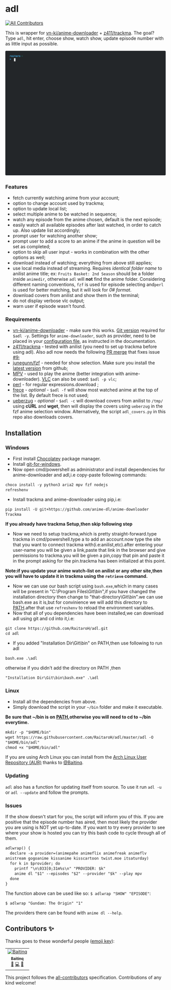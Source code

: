 # adl
[![All Contributors](https://img.shields.io/badge/all_contributors-1-orange.svg?style=flat-square)](#contributors-)

This is wrapper for [vn-ki/anime-downloader](https://github.com/vn-ki/anime-downloader) + [z411/trackma](https://github.com/z411/trackma). The goal? Type `adl`, hit enter, choose show, watch show, update episode number with as little input as possible.

![](./images/terminal.svg)

### Features

+ fetch currently watching anime from your account;
+ option to change account used by trackma;
+ option to update local list;
+ select multiple anime to be watched in sequence;
+ watch any episode from the anime chosen, default is the next episode;
+ easily watch all available episodes after last watched, in order to catch up. Also update list accordingly;
+ prompt user for watching another show;
+ prompt user to add a score to an anime if the anime in question will be set as completed;
+ option to skip all user input - works in combination with the other options as well;
+ download instead of watching; everything from above still applies;
+ use local media instead of streaming. Requires *identical folder name* to anilist anime title; ex: `Fruits Basket: 2nd Season` should be a folder inside `animedir`, otherwise `adl` will **not** find the anime folder. Considering different naming conventions, `fzf` is used for episode selecting and`perl` is used for better matching, but it will look for *0# format*.
+ download covers from anilist and show them in the terminal;
+ do not display verbose vlc output;
+ warn user if episode wasn't found.

### Requirements

+ [vn-ki/anime-downloader](https://github.com/vn-ki/anime-downloader/wiki/Installation) - make sure this works. [Git version](https://github.com/vn-ki/anime-downloader/issues/226) required for `$adl -y`. Settings for `anime-downloader`, such as provider, need to be placed in your [configuration file](https://github.com/vn-ki/anime-downloader/wiki/Config), as instructed in the documentation.
+ [z411/trackma](https://github.com/z411/trackma) - tested with anilist (you need to set up trackma before using adl). Also adl now needs the following [PR merge](https://github.com/z411/trackma/commit/020c0a25637f7368e6c075bcbe67cd938a51b818) that fixes issue [#9](https://github.com/RaitaroH/adl/issues/9);
+ [junegunn/fzf](https://github.com/junegunn/fzf) - needed for show selection.
  Make sure you install the [latest version](https://github.com/RaitaroH/adl/issues/35) from github;
+ [MPV](https://mpv.io/) - used to play the anime (better integration with anime-downloader). [VLC](https://www.videolan.org/vlc/) can also be used: `$adl -p vlc`;
+ [perl](https://strawberryperl.com/) - for regular expressions.download ;
+ [frece](https://github.com/SicariusNoctis/frece) - *optional* - `$adl -f` will show most watched anime at the top of the list. By default frece is not used;
+ [ueberzug](https://github.com/seebye/ueberzug) - *optional* - `$adl -c` will download covers from anilist to `/tmp/` using **cURL** and **wget**, then will display the covers using `ueberzug` in the fzf anime selection window. Alternatively, the script `adl_covers.py` in this repo also downloads covers.

## Installation
### Windows
+ First install [Chocolatey](https://chocolatey.org/install) package manager.
+ Install [git-for-windows](https://gitforwindows.org/).
+ Now open cmd/powershell as administrator and install dependencies for anime-downloader and adl,i.e copy-paste following commands:
```
choco install -y python3 aria2 mpv fzf nodejs
refreshenv
```
+ Install trackma and anime-downloader using pip,i.e:
```
pip install -U git+https://github.com/anime-dl/anime-downloader Trackma
```
**If you already have trackma Setup,then skip following step**
+ Now we need to setup trackma,which is pretty straight-forward.type trackma in cmd/powershell.type a to add an account.now type the site that you want to connect trackma with(i.e:anilist,etc).after entering your user-name you will be given a link,paste that link in the browser and give permissions to trackma.you will be given a pin,copy that pin and paste it in the prompt asking for the pin.trackma has been initialized at this point.

**Note:if you update your anime watch-list on anilist or any other site,then you will have to update it in trackma using the ```retrieve``` command.**
+ Now we can use our bash script using ```bash.exe```,which in many cases will be present in "C:\Program Files\Git\bin\",if you have changed the installation directory then change to "that-directory\Git\bin\".we can use bash.exe as it is,but for convinience we will add this directory to [PATH](https://www.architectryan.com/2018/03/17/add-to-the-path-on-windows-10/).after that use ```refreshenv``` to reload the environment variables.
+ Now that all of you dependencies have been installed,we can download adl using git and cd into it,i.e:
```
git clone https://github.com/RaitaroH/adl.git
cd adl
```
+ If you added "Installation Dir\Git\bin" on PATH,then use following to run adl
```
bash.exe .\adl
```
otherwise if you didn't add the directory on PATH ,then
```
"Installation Dir\Git\bin\bash.exe" .\adl
```
### Linux
+ Install all the dependencies from above.
+ Simply download the script in your `~/bin` folder and make it executable.

**Be sure that ~/bin is on [PATH](https://linuxize.com/post/how-to-add-directory-to-path-in-linux/),otherwise you will need to cd to ~/bin everytime.**
```
mkdir -p "$HOME/bin"
wget https://raw.githubusercontent.com/RaitaroH/adl/master/adl -O "$HOME/bin/adl"
chmod +x "$HOME/bin/adl"
```
If you are using Arch Linux you can install from the [Arch Linux User Repository (AUR)](https://aur.archlinux.org/packages/adl-git/) thanks to [@Baitinq](https://github.com/Baitinq).

### Updating

`adl` also has a function for updating itself from source. To use it run `adl -u` or `adl --update` and follow the prompts.

### Issues

If the show doesn't start for you, the script will inform you of this. If you are positive that the episode number has aired, then most likely the provider you are using is NOT yet up-to-date. If you want to try every provider to see where your show is hosted you can try this bash code to cycle through all of them.

```
adlwrap() {
  declare -a provider=(animepahe animeflix animefreak animeflv anistream gogoanime kissanime kisscartoon twist.moe itsaturday)
  for k in $provider; do
    printf "\n\033[0;31m%s\n" "PROVIDER: $k"
    anime dl "$1" --episodes "$2" --provider "$k" --play mpv
  done
}
```

The function above can be used like so: `$ adlwrap "SHOW" "EPISODE"`:

```
$ adlwrap "Gundam: The Origin" "1"
```

The providers there can be found with `anime dl --help`.

## Contributors ✨

Thanks goes to these wonderful people ([emoji key](https://allcontributors.org/docs/en/emoji-key)):

<!-- ALL-CONTRIBUTORS-LIST:START - Do not remove or modify this section -->
<!-- prettier-ignore -->
<table>
  <tr>
    <td align="center"><a href="https://github.com/Baitinq"><img src="https://avatars0.githubusercontent.com/u/30861839?v=4" width="100px;" alt="Baitinq"/><br /><sub><b>Baitinq</b></sub></a><br /><a href="https://github.com/RaitaroH/adl/issues?q=author%3ABaitinq" title="Bug reports">🐛</a> <a href="https://github.com/RaitaroH/adl/commits?author=Baitinq" title="Code">💻</a> <a href="#ideas-Baitinq" title="Ideas, Planning, & Feedback">🤔</a></td>
  </tr>
</table>

<!-- ALL-CONTRIBUTORS-LIST:END -->

This project follows the [all-contributors](https://github.com/all-contributors/all-contributors) specification. Contributions of any kind welcome!
